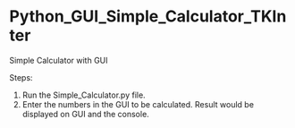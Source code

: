 # Python_GUI_Simple_Calculator_TKInter
Simple Calculator with GUI

Steps:
1) Run the Simple_Calculator.py file.
2) Enter the numbers in the GUI to be calculated. Result would be displayed on GUI and the console. 
